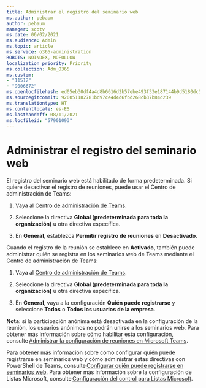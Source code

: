 ```yaml
---
title: Administrar el registro del seminario web
ms.author: pebaum
author: pebaum
manager: scotv
ms.date: 06/02/2021
ms.audience: Admin
ms.topic: article
ms.service: o365-administration
ROBOTS: NOINDEX, NOFOLLOW
localization_priority: Priority
ms.collection: Adm_O365
ms.custom:
- "11512"
- "9006672"
ms.openlocfilehash: ed05eb30df4a4d8b6616d2b57ebe493f33e187144b9d5180dc508d7517326c8a
ms.sourcegitcommit: 920051182781bd97ce4d4d6fbd268cb37b84d239
ms.translationtype: HT
ms.contentlocale: es-ES
ms.lasthandoff: 08/11/2021
ms.locfileid: "57901093"
---
```

# <a name="manage-webinar-registration"></a>Administrar el registro del seminario web

El registro del seminario web está habilitado de forma predeterminada. Si quiere desactivar el registro de reuniones, puede usar el Centro de administración de Teams: 

1. Vaya al [Centro de administración de Teams](https://admin.teams.microsoft.com/policies/meetings). 

2. Seleccione la directiva **Global (predeterminada para toda la organización)** u otra directiva específica. 

3. En **General**, establezca **Permitir registro de reuniones** en **Desactivado**. 

Cuando el registro de la reunión se establece en **Activado**, también puede administrar quién se registra en los seminarios web de Teams mediante el Centro de administración de Teams: 

1. Vaya al [Centro de administración de Teams](https://admin.teams.microsoft.com/policies/meetings). 

2. Seleccione la directiva **Global (predeterminada para toda la organización)** u otra directiva específica. 

3. En **General**, vaya a la configuración **Quién puede registrarse** y seleccione **Todos** o **Todos los usuarios de la empresa**. 

**Nota**: si la participación anónima está desactivada en la configuración de la reunión, los usuarios anónimos no podrán unirse a los seminarios web. Para obtener más información sobre cómo habilitar esta configuración, consulte [Administrar la configuración de reuniones en Microsoft Teams](https://docs.microsoft.com/microsoftteams/meeting-settings-in-teams). 

Para obtener más información sobre cómo configurar quién puede registrarse en seminarios web y cómo administrar estas directivas con PowerShell de Teams, consulte [Configurar quién puede registrarse en seminarios web](https://docs.microsoft.com/microsoftteams/set-up-webinars?source=docs#configure-who-can-register-for-webinars). Para obtener más información sobre la configuración de Listas Microsoft, consulte [Configuración del control para Listas Microsoft](https://docs.microsoft.com/sharepoint/control-lists). 

 